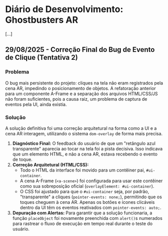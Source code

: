 # Diário de Desenvolvimento: Ghostbusters AR

[...]

## 29/08/2025 - Correção Final do Bug de Evento de Clique (Tentativa 2)

### Problema
O bug mais persistente do projeto: cliques na tela não eram registrados pela cena AR, impedindo o posicionamento de objetos. A refatoração anterior para um componente A-Frame e a separação dos arquivos HTML/CSS/JS não foram suficientes, pois a causa raiz, um problema de captura de eventos pela UI, ainda existia.

### Solução
A solução definitiva foi uma correção arquitetural na forma como a UI e a cena AR interagem, utilizando o sistema `dom-overlay` de forma mais precisa.
1.  **Diagnóstico Final:** O feedback do usuário de que um "retângulo azul transparente" aparecia ao tocar na tela foi a pista decisiva. Isso indicava que um elemento HTML, e não a cena AR, estava recebendo o evento de toque.
2.  **Correção Arquitetural (HTML/CSS):**
    - Todo o HTML da interface foi movido para um contêiner pai, `#ui-container`.
    - A cena A-Frame (`<a-scene>`) foi configurada para usar este contêiner como sua sobreposição oficial (`overlayElement: #ui-container`).
    - O CSS foi ajustado para que o `#ui-container` seja, por padrão, "transparente" a cliques (`pointer-events: none;`), permitindo que os toques cheguem à cena AR. Apenas os botões e ícones clicáveis dentro da UI têm os eventos reativados com `pointer-events: auto;`.
3.  **Depuração com Alertas:** Para garantir que a solução funcionaria, a função `placeObject` foi novamente preenchida com `alert()`s numerados para rastrear o fluxo de execução em tempo real durante o teste do usuário.